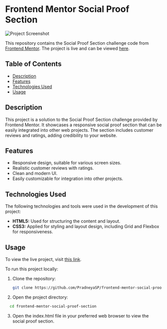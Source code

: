 # Frontend Mentor Social Proof Section

![Project Screenshot](https://github.com/PradneyaSP/frontend-mentor-social-proof-section/assets/122717386/88024930-2547-4ead-8360-157c9b0be3d3)

This repository contains the Social Proof Section challenge code from [Frontend Mentor](https://www.frontendmentor.io/). The project is live and can be viewed [here](https://pradneyasp.github.io/frontend-mentor-social-proof-section/).

## Table of Contents

- [Description](#description)
- [Features](#features)
- [Technologies Used](#technologies-used)
- [Usage](#usage)

## Description

This project is a solution to the Social Proof Section challenge provided by Frontend Mentor. It showcases a responsive social proof section that can be easily integrated into other web projects. The section includes customer reviews and ratings, adding credibility to your website.

## Features

- Responsive design, suitable for various screen sizes.
- Realistic customer reviews with ratings.
- Clean and modern UI.
- Easily customizable for integration into other projects.

## Technologies Used

The following technologies and tools were used in the development of this project:

- **HTML5:** Used for structuring the content and layout.
- **CSS3:** Applied for styling and layout design, including Grid and Flexbox for responsiveness.

## Usage

To view the live project, visit [this link](https://pradneyasp.github.io/frontend-mentor-social-proof-section/).

To run this project locally:

1. Clone the repository:

   ```bash
   git clone https://github.com/PradneyaSP/frontend-mentor-social-proof-section.git
   ```

2. Open the project directory:

  ```bash
    cd frontend-mentor-social-proof-section
  ```

3. Open the index.html file in your preferred web browser to view the social proof section.

